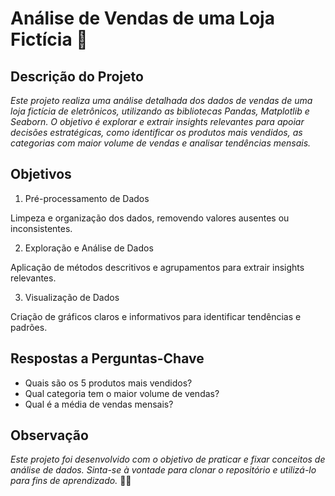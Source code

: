 # Análise de Vendas de uma Loja Fictícia 🏬


## **Descrição do Projeto**

_Este projeto realiza uma análise detalhada dos dados de vendas de uma loja fictícia de eletrônicos, utilizando as bibliotecas Pandas, Matplotlib e Seaborn. O objetivo é explorar e extrair insights relevantes para apoiar decisões estratégicas, como identificar os produtos mais vendidos, as categorias com maior volume de vendas e analisar tendências mensais._

## **Objetivos**

1. Pré-processamento de Dados

Limpeza e organização dos dados, removendo valores ausentes ou inconsistentes.

2. Exploração e Análise de Dados

Aplicação de métodos descritivos e agrupamentos para extrair insights relevantes.

3. Visualização de Dados

Criação de gráficos claros e informativos para identificar tendências e padrões.


## **Respostas a Perguntas-Chave**

- Quais são os 5 produtos mais vendidos?
- Qual categoria tem o maior volume de vendas?
- Qual é a média de vendas mensais?


## Observação

_Este projeto foi desenvolvido com o objetivo de praticar e fixar conceitos de análise de dados.
Sinta-se à vontade para clonar o repositório e utilizá-lo para fins de aprendizado._ 🚀💫

